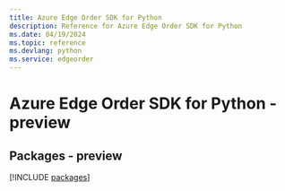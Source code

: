 ```yaml
---
title: Azure Edge Order SDK for Python
description: Reference for Azure Edge Order SDK for Python
ms.date: 04/19/2024
ms.topic: reference
ms.devlang: python
ms.service: edgeorder
---
```

# Azure Edge Order SDK for Python - preview
## Packages - preview
[!INCLUDE [packages](edge-order-index.md)]